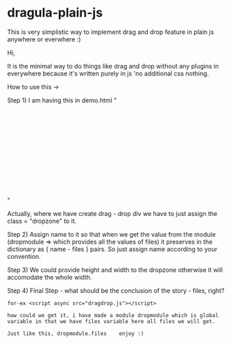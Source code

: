 # dragula-plain-js
This is very simplistic way to implement drag and drop feature in plain js anywhere or everwhere :)

Hi, 

It is the minimal way to do things like drag and drop without any plugins in everywhere because it's written purely in js 'no additional
css nothing. 

How to use this ->

Step 1) I am having this in demo.html 
  "<div name="somename" class="dropzone" style="width: 200px; height: 200px"></div>"
  
  Actually, where we have create drag - drop div we have to just assign the class = "dropzone" to it.
  
Step 2) Assign name to it so that when we get the value from the module (dropmodule => which provides all the values of files) it preserves
in the dictionary as { name - files } pairs. So just assign name according to your convention.

Step 3) We could provide height and width to the dropzone otherwise it will accomodate the whole width.

Step 4) Final Step - what should be the conclusion of the story - files, right?

~~~ Beware use async attribute in script file so that after DOM loaded script run afterthat ~~~
for-ex <script async src="dragdrop.js"></script>

how could we get it, i have made a module dropmodule which is global variable in that we have files variable here all files we will get.

Just like this, dropmodule.files    enjoy :)
